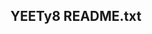## YEETy8 README.txt

<!--
G'day I am getting back into coding, I guess?

Using:
[Visual Studio Code] 
[C++] 




My Summer Car Content Creator

Link ~ https://www.youtube.com/channel/UCwcVLVxB_U_rsicK8TK04cA

**YEETy8/YEETy8** is a ✨ _special_ ✨ repository because its `README.md` (this file) appears on your GitHub profile.


- YEETy8
